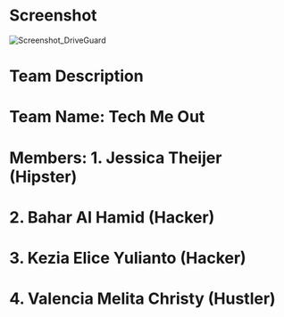 # Screenshot
![Screenshot_DriveGuard](https://github.com/Bahar812/DriveGuard/assets/127367044/7228b97f-9628-4bf9-afb9-fb83505added)

# Team Description
# Team Name: Tech Me Out
# Members: 1. Jessica Theijer (Hipster)
#          2. Bahar Al Hamid (Hacker)
#          3. Kezia Elice Yulianto (Hacker)
#          4. Valencia Melita Christy (Hustler)

